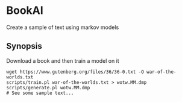 # BookAI

Create a sample of text using markov models

## Synopsis

Download a book and then train a model on it
    
    wget https://www.gutenberg.org/files/36/36-0.txt -O war-of-the-worlds.txt
    scripts/train.pl war-of-the-worlds.txt > wotw.MM.dmp
    scripts/generate.pl wotw.MM.dmp
    # See some sample text...

